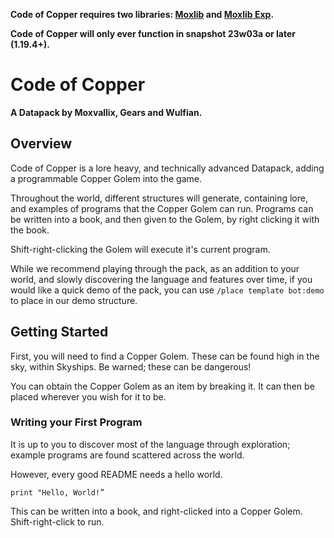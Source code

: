**Code of Copper requires two libraries: [Moxlib](https://modrinth.com/datapack/moxlib) and [Moxlib Exp](https://modrinth.com/datapack/moxlib-exp).** 

**Code of Copper will only ever function in snapshot 23w03a or later (1.19.4+).**

# Code of Copper
**A Datapack by Moxvallix, Gears and Wulfian.**

## Overview
Code of Copper is a lore heavy, and technically advanced Datapack, adding a programmable Copper Golem into the game.

Throughout the world, different structures will generate, containing lore, and examples of programs that the Copper Golem can run. Programs can be written into a book, and then given to the Golem, by right clicking it with the book.

Shift-right-clicking the Golem will execute it's current program.

While we recommend playing through the pack, as an addition to your world, and slowly discovering the language and features over time,
if you would like a quick demo of the pack, you can use `/place template bot:demo` to place in our demo structure.

## Getting Started
First, you will need to find a Copper Golem. These can be found high in the sky, within Skyships. Be warned; these can be dangerous!

You can obtain the Copper Golem as an item by breaking it. It can then be placed wherever you wish for it to be.

### Writing your First Program
It is up to you to discover most of the language through exploration; example programs are found scattered across the world.

However, every good README needs a hello world.
```
print "Hello, World!”
```
This can be written into a book, and right-clicked into a Copper Golem. Shift-right-click to run.
